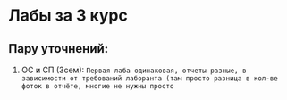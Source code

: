 # Лабы за 3 курс
## Пару уточнений:
1. ОС и СП (3сем): `Первая лаба одинаковая, отчеты разные, в зависимости от требований лаборанта (там просто разница в кол-ве фоток в отчёте, многие не нужны просто`